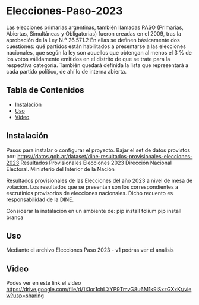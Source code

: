# Elecciones-Paso-2023

Las elecciones primarias argentinas, también llamadas PASO (Primarias, Abiertas, Simultáneas y Obligatorias)
fueron creadas en el 2009, tras la aprobación de la Ley N.º 26.571.2​ En ellas se definen básicamente dos cuestiones: 
qué partidos están habilitados a presentarse a las elecciones nacionales, 
que según la ley son aquellos que obtengan al menos el 3 % de los votos válidamente emitidos en el distrito de que se trate para la respectiva categoría.
También quedará definida la lista que representará a cada partido político, de ahí lo de interna abierta.


## Tabla de Contenidos
- [Instalación](#instalación)
- [Uso](#uso)
- [Video](#video)

## Instalación
Pasos para instalar o configurar el proyecto.
Bajar el set de datos provistos por:
https://datos.gob.ar/dataset/dine-resultados-provisionales-elecciones-2023
Resultados Provisionales Elecciones 2023
Dirección Nacional Electoral. Ministerio del Interior de la Nación 

Resultados provisionales de las Elecciones del año 2023 a nivel de mesa de votación. 
Los resultados que se presentan son los correspondientes a escrutinios provisorios de elecciones nacionales. 
Dicho recuento es responsabilidad de la DINE.

Considerar la instalación en un ambiente de:
pip install folium
pip install branca

## Uso
Mediante el archivo Elecciones Paso 2023 - v1 podras ver el analisis

## Video
Podes ver en este link el video https://drive.google.com/file/d/1XIor1chLXYP9TmvG8u6M1k9iSxzGXxKr/view?usp=sharing

